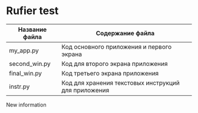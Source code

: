 # Rufier test

Название файла  |  Содержание файла
----------------|------------------
my_app.py       |  Код основного приложения и первого экрана
second_win.py   |  Код для второго экрана приложения
final_win.py    |  Код третьего экрана приложения
instr.py        |  Код для хранения текстовых инструкций для приложения

New information